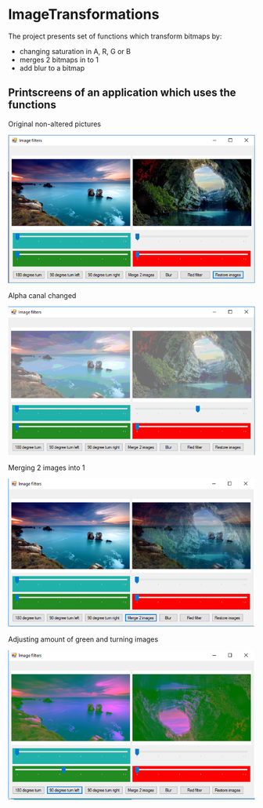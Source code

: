 # ImageTransformations
The project presents set of functions which transform bitmaps by:
- changing saturation in A, R, G or B 
- merges 2 bitmaps in to 1
- add blur to a bitmap

## Printscreens of an application which uses the functions

Original non-altered pictures

![alt tag](https://github.com/marta-krzyk-dev/ImageTransformations/blob/master/image_filters_1.png?raw=true)

Alpha canal changed

![alt tag](https://github.com/marta-krzyk-dev/ImageTransformations/blob/master/image_filters_alpha.png?raw=true)

Merging 2 images into 1 

![alt tag](https://github.com/marta-krzyk-dev/ImageTransformations/blob/master/image_filters_merge.png?raw=true)

Adjusting amount of green and turning images

![alt tag](https://github.com/marta-krzyk-dev/ImageTransformations/blob/master/image_filters_turn_green.png?raw=true)
